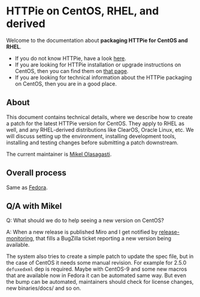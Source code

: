 # HTTPie on CentOS, RHEL, and derived

Welcome to the documentation about **packaging HTTPie for CentOS and RHEL**.

- If you do not know HTTPie, have a look [here](https://httpie.io/cli).
- If you are looking for HTTPie installation or upgrade instructions on CentOS, then you can find them on [that page](https://httpie.io/docs#centos-and-rhel).
- If you are looking for technical information about the HTTPie packaging on CentOS, then you are in a good place.

## About

This document contains technical details, where we describe how to create a patch for the latest HTTPie version for CentOS. They apply to RHEL as well, and any RHEL-derived distributions like ClearOS, Oracle Linux, etc.
We will discuss setting up the environment, installing development tools, installing and testing changes before submitting a patch downstream.

The current maintainer is [Mikel Olasagasti](https://github.com/kaxero).

## Overall process

Same as [Fedora](../linux-fedora/README.md#overall-process).

## Q/A with Mikel

Q: What should we do to help seeing a new version on CentOS?

A: When a new release is published Miro and I get notified by [release-monitoring](https://release-monitoring.org/project/1337/), that fills a BugZilla ticket reporting a new version being available.

The system also tries to create a simple patch to update the spec file, but in the case of CentOS it needs some manual revision. For example for 2.5.0 `defuxedxml` dep is required. Maybe with CentOS-9 and some new macros that are available now in Fedora it can be automated same way. But even the bump can be automated, maintainers should check for license changes, new binaries/docs/ and so on.
